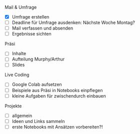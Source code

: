 Mail & Umfrage
- [x] Umfrage erstellen
- [ ] Deadline für Umfrage ausdenken: Nächste Woche Montag?
- [ ] Mail verfassen und absenden
- [ ] Ergebnisse sichten

Präsi
- [ ] Inhalte
- [ ] Aufteilung Murphy/Arthur
- [ ] Slides

Live Coding
- [ ] Google Colab aufsetzen
- [ ] Beispiele aus Präsi in Notebooks einpflegen
- [ ] kleine Aufgaben für zwischendurch einbauen

Projekte
- [ ] allgemein
- [ ] Ideen und Links sammeln
- [ ] erste Notebooks mit Ansätzen vorbereiten?!
